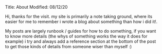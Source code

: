 Title: About
Modified: 08/12/20

Hi, thanks for the visit. my site is primarily a note taking ground, where its easier for me to remember i wrote a blog about something than how i did it!.

My posts are largely runbook / guides for how to do something, if you want to know more details (the whys of something works the way it does for example) i try and always add a reference section at the bottom of the post to get those kinds of details from someone wiser than myself :)
